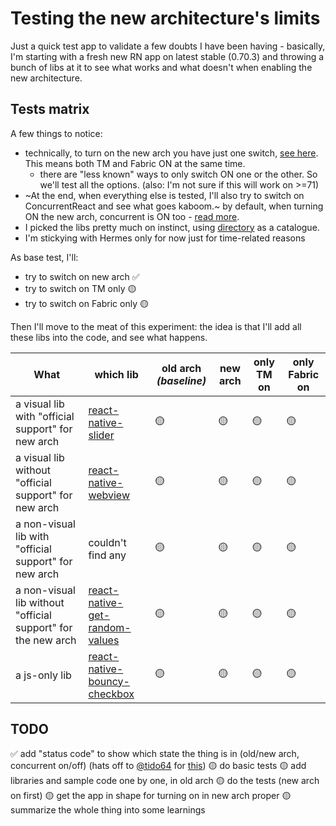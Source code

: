 # Testing the new architecture's limits

Just a quick test app to validate a few doubts I have been having - basically, I'm starting with a fresh new RN app on latest stable (0.70.3) and throwing a bunch of libs at it to see what works and what doesn't when enabling the new architecture.

## Tests matrix

A few things to notice:

- technically, to turn on the new arch you have just one switch, [see here](https://reactnative.dev/docs/next/the-new-architecture/use-app-template#enable-the-new-architecture). This means both TM and Fabric ON at the same time.
  - there are "less known" ways to only switch ON one or the other. So we'll test all the options. (also: I'm not sure if this will work on >=71)
- ~At the end, when everything else is tested, I'll also try to switch on ConcurrentReact and see what goes kaboom.~ by default, when turning ON the new arch, concurrent is ON too - [read more](https://reactnative.dev/docs/next/react-18-and-react-native#react-18-enabled-by-default).
- I picked the libs pretty much on instinct, using [directory](https://reactnative.directory/) as a catalogue.
- I'm stickying with Hermes only for now just for time-related reasons

As base test, I'll:

- try to switch on new arch ✅
- try to switch on TM only 🟡
- try to switch on Fabric only 🟡

Then I'll move to the meat of this experiment: the idea is that I'll add all these libs into the code, and see what happens.

| What                                                         | which lib                                                                                  | old arch _(baseline)_ | new arch | only TM on | only Fabric on |
| ------------------------------------------------------------ | ------------------------------------------------------------------------------------------ | --------------------- | -------- | ---------- | -------------- |
| a visual lib with "official support" for new arch            | [react-native-slider](https://github.com/callstack/react-native-slider)                    | 🟡                    | 🟡       | 🟡         | 🟡             |
| a visual lib without "official support" for new arch         | [react-native-webview](https://github.com/react-native-webview/react-native-webview)       | 🟡                    | 🟡       | 🟡         | 🟡             |
| a non-visual lib with "official support" for new arch        | couldn't find any                                                                          | 🟡                    | 🟡       | 🟡         | 🟡             |
| a non-visual lib without "official support" for the new arch | [react-native-get-random-values](https://github.com/LinusU/react-native-get-random-values) | 🟡                    | 🟡       | 🟡         | 🟡             |
| a js-only lib                                                | [react-native-bouncy-checkbox](https://github.com/WrathChaos/react-native-bouncy-checkbox) | 🟡                    | 🟡       | 🟡         | 🟡             |

## TODO

✅ add "status code" to show which state the thing is in (old/new arch, concurrent on/off) (hats off to [@tido64](https://github.com/tido64) for [this](https://github.com/microsoft/react-native-test-app/blob/trunk/example/App.js#L159-L169))
🟡 do basic tests
🟡 add libraries and sample code one by one, in old arch
🟡 do the tests (new arch on first)
🟡 get the app in shape for turning on in new arch proper
🟡 summarize the whole thing into some learnings
